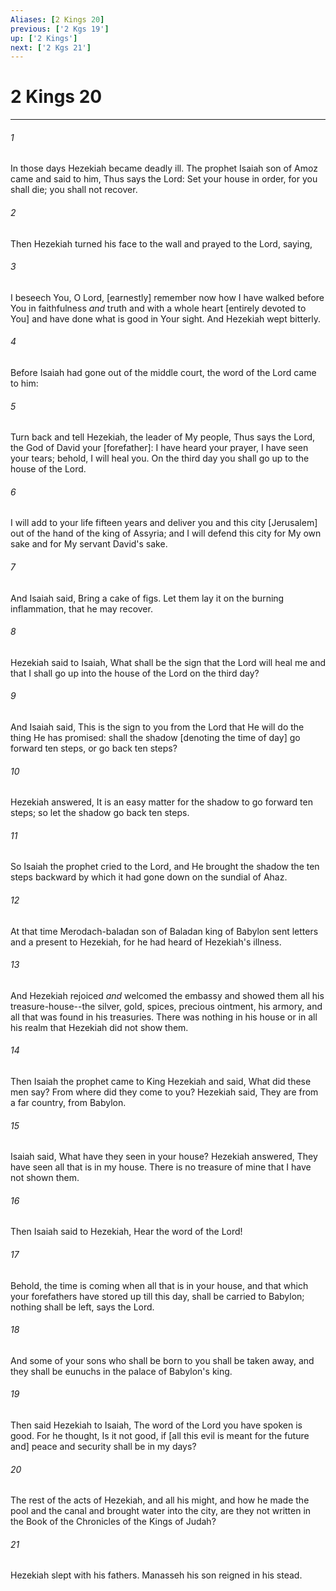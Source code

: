 ```yaml
---
Aliases: [2 Kings 20]
previous: ['2 Kgs 19']
up: ['2 Kings']
next: ['2 Kgs 21']
---
```

# 2 Kings 20

***














###### 1 






In those days Hezekiah became deadly ill. The prophet Isaiah son of Amoz came and said to him, Thus says the Lord: Set your house in order, for you shall die; you shall not recover. 













###### 2 






Then Hezekiah turned his face to the wall and prayed to the Lord, saying, 













###### 3 






I beseech You, O Lord, [earnestly] remember now how I have walked before You in faithfulness _and_ truth and with a whole heart [entirely devoted to You] and have done what is good in Your sight. And Hezekiah wept bitterly. 













###### 4 






Before Isaiah had gone out of the middle court, the word of the Lord came to him: 













###### 5 






Turn back and tell Hezekiah, the leader of My people, Thus says the Lord, the God of David your [forefather]: I have heard your prayer, I have seen your tears; behold, I will heal you. On the third day you shall go up to the house of the Lord. 













###### 6 






I will add to your life fifteen years and deliver you and this city [Jerusalem] out of the hand of the king of Assyria; and I will defend this city for My own sake and for My servant David's sake. 













###### 7 






And Isaiah said, Bring a cake of figs. Let them lay it on the burning inflammation, that he may recover. 













###### 8 






Hezekiah said to Isaiah, What shall be the sign that the Lord will heal me and that I shall go up into the house of the Lord on the third day? 













###### 9 






And Isaiah said, This is the sign to you from the Lord that He will do the thing He has promised: shall the shadow [denoting the time of day] go forward ten steps, or go back ten steps? 













###### 10 






Hezekiah answered, It is an easy matter for the shadow to go forward ten steps; so let the shadow go back ten steps. 













###### 11 






So Isaiah the prophet cried to the Lord, and He brought the shadow the ten steps backward by which it had gone down on the sundial of Ahaz. 













###### 12 






At that time Merodach-baladan son of Baladan king of Babylon sent letters and a present to Hezekiah, for he had heard of Hezekiah's illness. 













###### 13 






And Hezekiah rejoiced _and_ welcomed the embassy and showed them all his treasure-house--the silver, gold, spices, precious ointment, his armory, and all that was found in his treasuries. There was nothing in his house or in all his realm that Hezekiah did not show them. 













###### 14 






Then Isaiah the prophet came to King Hezekiah and said, What did these men say? From where did they come to you? Hezekiah said, They are from a far country, from Babylon. 













###### 15 






Isaiah said, What have they seen in your house? Hezekiah answered, They have seen all that is in my house. There is no treasure of mine that I have not shown them. 













###### 16 






Then Isaiah said to Hezekiah, Hear the word of the Lord! 













###### 17 






Behold, the time is coming when all that is in your house, and that which your forefathers have stored up till this day, shall be carried to Babylon; nothing shall be left, says the Lord. 













###### 18 






And some of your sons who shall be born to you shall be taken away, and they shall be eunuchs in the palace of Babylon's king. 













###### 19 






Then said Hezekiah to Isaiah, The word of the Lord you have spoken is good. For he thought, Is it not good, if [all this evil is meant for the future and] peace and security shall be in my days? 













###### 20 






The rest of the acts of Hezekiah, and all his might, and how he made the pool and the canal and brought water into the city, are they not written in the Book of the Chronicles of the Kings of Judah? 













###### 21 






Hezekiah slept with his fathers. Manasseh his son reigned in his stead.
